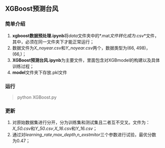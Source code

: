 ## XGBoost预测台风
### 简单介绍
1. **xgboost数据预处理.ipynb**将*data*文件夹中的*.mat*文件转化成为*.csv*文件，其中，必须在同一文件夹下才能正常运行；
2. 数据文件为*X_noyear.csv*和*Y_noyear.csv*两个，数据类型为(66, 498)，(66,)；
3. **XGBoost预测台风.ipynb**为主要文件，里面包含对XGBmodel的构建以及具体训练过程；
4. **model**文件夹下存放.pkl文件

### 运行
> python XGBoost.py

### 更新

1. 对原始数据集进行分开，分为训练集和测试集且二者互不交叉。文件为：*X_50.csv*和*Y_50.csv*,*X_16.csv*和*Y_16.csv*；
2. 通过对*learning_rate*,*max_depth*,*n_exstmitor*三个参数进行试验，最优分数为0.47；
